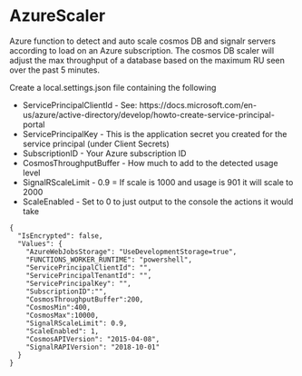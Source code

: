 # AzureScaler
Azure function to detect and auto scale cosmos DB and signalr servers according to load on an Azure subscription. The cosmos DB scaler will adjust the max throughput of a database based on the maximum RU seen over the past 5 minutes.


Create a local.settings.json file containing the following

<ul>
<li>ServicePrincipalClientId - See: https://docs.microsoft.com/en-us/azure/active-directory/develop/howto-create-service-principal-portal</li>
<li>ServicePrincipalKey - This is the application secret you created for the service principal (under Client Secrets)</li>
<li>SubscriptionID - Your Azure subscription ID</li>
<li>CosmosThroughputBuffer - How much to add to the detected usage level</li>
<li>SignalRScaleLimit - 0.9 = If scale is 1000 and usage is 901 it will scale to 2000</li>
<li>ScaleEnabled - Set to 0 to just output to the console the actions it would take</li>
</ul>

    {
      "IsEncrypted": false,
      "Values": {
        "AzureWebJobsStorage": "UseDevelopmentStorage=true",
        "FUNCTIONS_WORKER_RUNTIME": "powershell",
        "ServicePrincipalClientId": "",
        "ServicePrincipalTenantId": "",
        "ServicePrincipalKey": "",
        "SubscriptionID":"",
        "CosmosThroughputBuffer":200,
        "CosmosMin":400,
        "CosmosMax":10000,
        "SignalRScaleLimit": 0.9, 
        "ScaleEnabled": 1,
        "CosmosAPIVersion": "2015-04-08",
        "SignalRAPIVersion": "2018-10-01"
      }
    }
